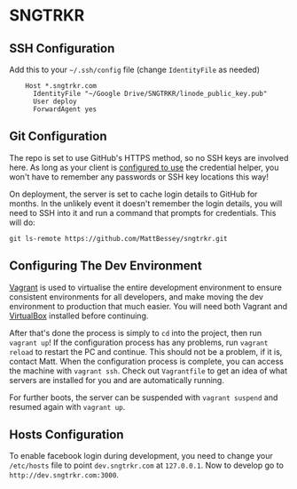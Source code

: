 # SNGTRKR

## SSH Configuration
Add this to your `~/.ssh/config` file (change `IdentityFile` as needed)

		Host *.sngtrkr.com
		  IdentityFile "~/Google Drive/SNGTRKR/linode_public_key.pub"
		  User deploy
		  ForwardAgent yes

## Git Configuration
The repo is set to use GitHub's HTTPS method, so no SSH keys are involved here. As long as 
your client is [configured to use](https://help.github.com/articles/set-up-git) the credential
helper, you won't have to remember any passwords or SSH key locations this way!

On deployment, the server is set to cache login details to GitHub for months. In the unlikely
event it doesn't remember the login details, you will need to SSH into it and run a command that
prompts for credentials. This will do:

	git ls-remote https://github.com/MattBessey/sngtrkr.git

## Configuring The Dev Environment
[Vagrant](http://www.vagrantup.com/) is used to virtualise the entire development environment to ensure consistent environments for all developers, and make moving the dev environment to production that much easier. You will need both Vagrant and [VirtualBox](https://www.virtualbox.org/) installed before continuing.

After that's done the process is simply to `cd` into the project, then run `vagrant up`! If the configuration process has any problems, run `vagrant reload` to restart the PC and continue. This should not be a problem, if it is, contact Matt. When the configuration process is complete, you can access the machine with `vagrant ssh`. Check out `Vagrantfile` to get an idea of what servers are installed for you and are automatically running.

For further boots, the server can be suspended with `vagrant suspend` and resumed again with `vagrant up`. 

## Hosts Configuration
To enable facebook login during development, you need to change your `/etc/hosts` file
to point `dev.sngtrkr.com` at `127.0.0.1`. Now to develop go to `http://dev.sngtrkr.com:3000`.

